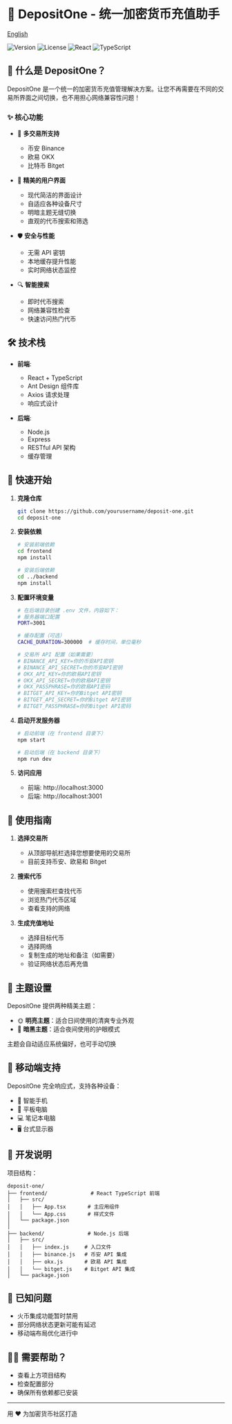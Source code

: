 # 🌟 DepositOne - 统一加密货币充值助手

[English](README.md)

![Version](https://img.shields.io/badge/version-1.0.0-blue)
![License](https://img.shields.io/badge/license-MIT-green)
![React](https://img.shields.io/badge/React-18.x-61dafb)
![TypeScript](https://img.shields.io/badge/TypeScript-4.x-blue)

## 🚀 什么是 DepositOne？

DepositOne 是一个统一的加密货币充值管理解决方案。让您不再需要在不同的交易所界面之间切换，也不用担心网络兼容性问题！

### ✨ 核心功能

- 🔄 **多交易所支持**
  - 币安 Binance
  - 欧易 OKX
  - 比特币 Bitget
  
- 🎨 **精美的用户界面**
  - 现代简洁的界面设计
  - 自适应各种设备尺寸
  - 明暗主题无缝切换
  - 直观的代币搜索和筛选

- 🛡️ **安全与性能**
  - 无需 API 密钥
  - 本地缓存提升性能
  - 实时网络状态监控

- 🔍 **智能搜索**
  - 即时代币搜索
  - 网络兼容性检查
  - 快速访问热门代币

## 🛠️ 技术栈

- **前端**:
  - React + TypeScript
  - Ant Design 组件库
  - Axios 请求处理
  - 响应式设计

- **后端**:
  - Node.js
  - Express
  - RESTful API 架构
  - 缓存管理

## 🚦 快速开始

1. **克隆仓库**
   ```bash
   git clone https://github.com/yourusername/deposit-one.git
   cd deposit-one
   ```

2. **安装依赖**
   ```bash
   # 安装前端依赖
   cd frontend
   npm install

   # 安装后端依赖
   cd ../backend
   npm install
   ```

3. **配置环境变量**
   ```bash
   # 在后端目录创建 .env 文件，内容如下：
   # 服务器端口配置
   PORT=3001
   
   # 缓存配置（可选）
   CACHE_DURATION=300000  # 缓存时间，单位毫秒
   
   # 交易所 API 配置（如果需要）
   # BINANCE_API_KEY=你的币安API密钥
   # BINANCE_API_SECRET=你的币安API密钥
   # OKX_API_KEY=你的欧易API密钥
   # OKX_API_SECRET=你的欧易API密钥
   # OKX_PASSPHRASE=你的欧易API密码
   # BITGET_API_KEY=你的Bitget API密钥
   # BITGET_API_SECRET=你的Bitget API密钥
   # BITGET_PASSPHRASE=你的Bitget API密码
   ```

4. **启动开发服务器**
   ```bash
   # 启动前端（在 frontend 目录下）
   npm start

   # 启动后端（在 backend 目录下）
   npm run dev
   ```

5. **访问应用**
   - 前端: http://localhost:3000
   - 后端: http://localhost:3001

## 🎯 使用指南

1. **选择交易所**
   - 从顶部导航栏选择您想要使用的交易所
   - 目前支持币安、欧易和 Bitget

2. **搜索代币**
   - 使用搜索栏查找代币
   - 浏览热门代币区域
   - 查看支持的网络

3. **生成充值地址**
   - 选择目标代币
   - 选择网络
   - 复制生成的地址和备注（如需要）
   - 验证网络状态后再充值

## 🎨 主题设置

DepositOne 提供两种精美主题：

- 🌞 **明亮主题**：适合日间使用的清爽专业外观
- 🌙 **暗黑主题**：适合夜间使用的护眼模式

主题会自动适应系统偏好，也可手动切换

## 📱 移动端支持

DepositOne 完全响应式，支持各种设备：
- 📱 智能手机
- 📱 平板电脑
- 💻 笔记本电脑
- 🖥️ 台式显示器

## 🔧 开发说明

项目结构：
```
deposit-one/
├── frontend/              # React TypeScript 前端
│   ├── src/
│   │   ├── App.tsx       # 主应用组件
│   │   └── App.css       # 样式文件
│   └── package.json
│
├── backend/              # Node.js 后端
│   ├── src/
│   │   ├── index.js     # 入口文件
│   │   ├── binance.js   # 币安 API 集成
│   │   ├── okx.js       # 欧易 API 集成
│   │   └── bitget.js    # Bitget API 集成
│   └── package.json
```

## 🐛 已知问题

- 火币集成功能暂时禁用
- 部分网络状态更新可能有延迟
- 移动端布局优化进行中

## 🙋‍♂️ 需要帮助？

- 查看上方项目结构
- 检查配置部分
- 确保所有依赖都已安装

---

用 ❤️ 为加密货币社区打造 